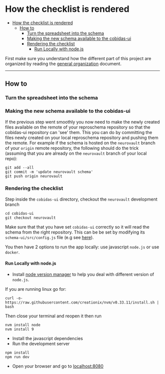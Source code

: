 # How the checklist is rendered

<!-- TOC -->

-   [How the checklist is rendered](#how-the-checklist-is-rendered)
    -   [How to](#how-to)
        -   [Turn the spreadsheet into the schema](#turn-the-spreadsheet-into-the-schema)
        -   [Making the new schema available to the cobidas-ui](#making-the-new-schema-available-to-the-cobidas-ui)
        -   [Rendering the checklist](#rendering-the-checklist)
            -   [Run Locally with node.js](#run-locally-with-nodejs)

<!-- /TOC -->

First make sure you understand how the different part of this project are
organized by reading the [general organization](./general_organization.md)
document.

---

## How to

### Turn the spreadsheet into the schema

<!-- TODO add link to script section -->


### Making the new schema available to the cobidas-ui

If the previous step went smoothly you now need to make the newly created files
available on the remote of your reproschema repository so that the cobidas-ui
repository can 'see' them. This you can do by committing the files newly created
on your local reproschema repository and pushing them the remote. For example if
the schema is hosted on the `neurovault` branch of your `origin` remote
repository, the following should do the trick (assuming that you are already on
the `neurovault` branch of your local repo):

```
git add --all
git commit -m 'update neurovault schema'
git push origin neurovault
```

### Rendering the checklist

<!-- TODO add link to doc of the ui -->

Step inside the `cobidas-ui` directory, checkout the `neurovault` development
branch

```
cd cobidas-ui
git checkout neurovault
```

Make sure that that you have set `cobidas-ui` correctly so it will read the
schema from the right repository. This can be be set by modifying its
`schema-ui/src/config.js` file (e.g see
[here](https://github.com/Remi-Gau/cobidas-ui/blob/COBIDAS/src/config.js)).

You then have 2 options to run the app locally: use javascript `node.js` or use
`docker`.

#### Run Locally with node.js

-   Install [node version manager](https://github.com/nvm-sh/nvm) to help you
    deal with different version of `node.js`.

If you are running linux go for:

```
curl -o- https://raw.githubusercontent.com/creationix/nvm/v0.33.11/install.sh | bash
```

Then close your terminal and reopen it then run

```
nvm install node
nvm install 9
```

-   Install the javascript dependencies
-   Run the development server

```
npm install
npm run dev
```

-   Open your browser and go to [localhost:8080](localhost:8080)
